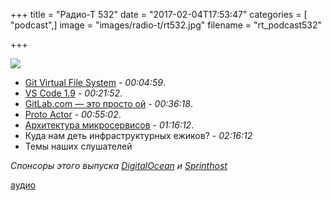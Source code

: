 +++
title = "Радио-Т 532"
date = "2017-02-04T17:53:47"
categories = [ "podcast",]
image = "images/radio-t/rt532.jpg"
filename = "rt_podcast532"

+++

![](https://radio-t.com/images/radio-t/rt532.jpg)

- [Git Virtual File System](https://blogs.msdn.microsoft.com/visualstudioalm/2017/02/03/announcing-gvfs-git-virtual-file-system/) - *00:04:59*.
- [VS Code 1.9](http://code.visualstudio.com/updates/v1_9) - *00:21:52*.
- [GitLab.com — это просто ой](https://docs.google.com/document/d/1GCK53YDcBWQveod9kfzW-VCxIABGiryG7_z_6jHdVik/pub) - *00:36:18*.
- [Proto Actor](http://proto.actor/) - *00:55:02*.
- [Архитектура микросервисов](https://habrahabr.ru/company/mailru/blog/320962/) - *01:16:12*.
- Куда нам деть инфраструктурных ежиков? - *02:16:12*
- Темы наших слушателей

_Спонсоры этого выпуска [DigitalOcean](https://do.co/radiot) и [Sprinthost](https://sprintbox.ru)_

[аудио](https://cdn.radio-t.com/rt_podcast532.mp3) 
<audio src="https://cdn.radio-t.com/rt_podcast532.mp3" preload="none"></audio>
